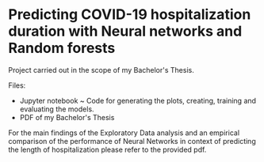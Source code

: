 # Predicting COVID-19 hospitalization duration with Neural networks and Random forests

Project carried out in the scope of my Bachelor's Thesis. 

Files:
- Jupyter notebook ~ Code for generating the plots, creating, training and evaluating the models.
- PDF of my Bachelor's Thesis

For the main findings of the Exploratory Data analysis and an empirical comparison of the performance of Neural Networks in context of predicting the length of hospitalization please refer to the provided pdf.
